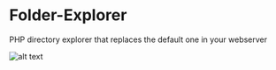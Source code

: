 # Folder-Explorer
PHP directory explorer that replaces the default one in your webserver

![alt text](https://bunnbunsandben.github.io/stuff/project-images/explorer-screenshot-1.png)
